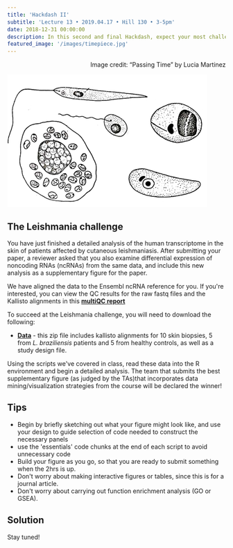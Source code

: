 ```yaml
---
title: 'Hackdash II'
subtitle: 'Lecture 13 • 2019.04.17 • Hill 130 • 3-5pm'
date: 2018-12-31 00:00:00
description: In this second and final Hackdash, expect your most challening problem – one that will incorporate both differential gene expression analysis and downstream functional enrichment analysis.
featured_image: '/images/timepiece.jpg'
---
```


<div style="text-align: right"> Image credit: “Passing Time” by Lucia Martinez </div>

![](/images/leish.png)

## The Leishmania challenge

You have just finished a detailed analysis of the human transcriptome in the skin of patients affected by cutaneous leishmaniasis.  After submitting your paper, a reviewer asked that you also examine differential expression of noncoding RNAs (ncRNAs) from the same data, and include this new analysis as a supplementary figure for the paper.  

We have aligned the data to the Ensembl ncRNA reference for you.  If you're interested, you can view the QC results for the raw fastq files and the Kallisto alignments in this **[multiQC report](http://DIYtranscriptomics.github.io/Data/files/multiqc_Leish_ncRNA_hackdash.html)**

To succeed at the Leishmania challenge, you will need to download the following:

* **[Data](http://DIYtranscriptomics.github.io/Data/files/Leish_ncRNA_hackdash.zip)** - this zip file includes kallisto alignments for 10 skin biopsies, 5 from *L. braziliensis* patients and 5 from healthy controls, as well as a study design file.

Using the scripts we've covered in class, read these data into the R environment and begin a detailed analysis.  The team that submits the best supplementary figure (as judged by the TAs)that incorporates data mining/visualization strategies from the course will be declared the winner!

## Tips

* Begin by briefly sketching out what your figure might look like, and use your design to guide  selection of code needed to construct the necessary panels
* use the 'essentials' code chunks at the end of each script to avoid unnecessary code
* Build your figure as you go, so that you are ready to submit something when the 2hrs is up.
* Don't worry about making interactive figures or tables, since this is for a journal article.
* Don't worry about carrying out function enrichment analysis (GO or GSEA).  

## Solution

Stay tuned!
